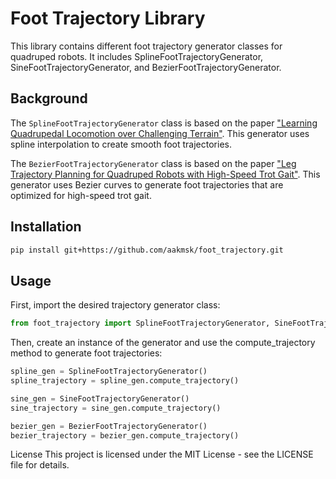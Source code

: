 # Foot Trajectory Library

This library contains different foot trajectory generator classes for quadruped robots. It includes SplineFootTrajectoryGenerator, SineFootTrajectoryGenerator, and BezierFootTrajectoryGenerator.

## Background

The `SplineFootTrajectoryGenerator` class is based on the paper ["Learning Quadrupedal Locomotion over Challenging Terrain"](https://arxiv.org/abs/2010.11251). This generator uses spline interpolation to create smooth foot trajectories.

The `BezierFootTrajectoryGenerator` class is based on the paper ["Leg Trajectory Planning for Quadruped Robots with High-Speed Trot Gait"](https://www.mdpi.com/2076-3417/9/7/1508). This generator uses Bezier curves to generate foot trajectories that are optimized for high-speed trot gait.

## Installation 
```bash
pip install git+https://github.com/aakmsk/foot_trajectory.git
```

## Usage

First, import the desired trajectory generator class:

```python
from foot_trajectory import SplineFootTrajectoryGenerator, SineFootTrajectoryGenerator, BezierFootTrajectoryGenerator
```
Then, create an instance of the generator and use the compute_trajectory method to generate foot trajectories:
```python
spline_gen = SplineFootTrajectoryGenerator()
spline_trajectory = spline_gen.compute_trajectory()

sine_gen = SineFootTrajectoryGenerator()
sine_trajectory = sine_gen.compute_trajectory()

bezier_gen = BezierFootTrajectoryGenerator()
bezier_trajectory = bezier_gen.compute_trajectory()
```
License
This project is licensed under the MIT License - see the LICENSE file for details.
